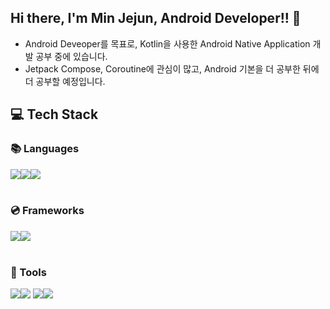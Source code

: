 ## Hi there, I'm Min Jejun, Android Developer!! 👋
- Android Deveoper를 목표로, Kotlin을 사용한 Android Native Application 개발 공부 중에 있습니다.
- Jetpack Compose, Coroutine에 관심이 많고, Android 기본을 더 공부한 뒤에 더 공부할 예정입니다. 

## 💻 Tech Stack
### 📚 Languages
  <img src="https://img.shields.io/badge/android-3DDC84?style=flat-square&logo=android&logoColor=white"><img src="https://img.shields.io/badge/kotlin-7F52FF?style=flat-square&logo=kotlin&logoColor=white"/><img src="https://img.shields.io/badge/java-3776AB?style=flat-square&logo=java&logoColor=white"/>
<br><br>

### 💿 Frameworks
  <img src="https://img.shields.io/badge/android studio-3DDC84?style=for-the-badge&logo=android studio&logoColor=white"><img src="https://img.shields.io/badge/intellij-0071C5?style=for-the-badge&logo=intellij idea&logoColor=white">
<br><br>

### 💬 Tools
<img src="https://img.shields.io/badge/github-181717?style=for-the-badge&logo=github&logoColor=white"><img src="https://img.shields.io/badge/notion-FFFFFF?style=for-the-badge&logo=notion&logoColor=black&link=">
<a href="https://velog.io/@jejun_"><img src="https://img.shields.io/badge/Velog-20C997?style=for-the-badge&logo=Velog&logoColor=white&link=https://velog.io/@jejun_"><img src="https://img.shields.io/badge/slack-4A154B?style=for-the-badge&logo=slack&logoColor=white">
